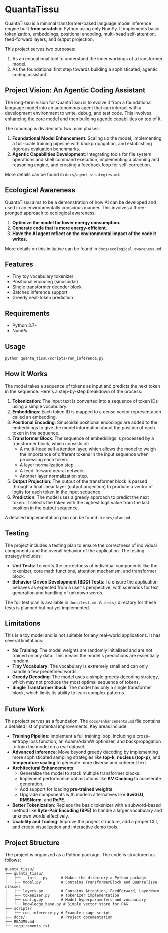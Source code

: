 # QuantaTissu

QuantaTissu is a minimal transformer-based language model inference engine built **from scratch** in Python using only NumPy. It implements basic tokenization, embeddings, positional encoding, multi-head self-attention, feed-forward layers, and output projection.

This project serves two purposes:
1.  As an educational tool to understand the inner workings of a transformer model.
2.  As the foundational first step towards building a sophisticated, agentic coding assistant.

## Project Vision: An Agentic Coding Assistant

The long-term vision for QuantaTissu is to evolve it from a foundational language model into an autonomous agent that can interact with a development environment to write, debug, and test code. This involves enhancing the core model and then building agentic capabilities on top of it.

The roadmap is divided into two main phases:
1.  **Foundational Model Enhancement**: Scaling up the model, implementing a full-scale training pipeline with backpropagation, and establishing rigorous evaluation benchmarks.
2.  **Agentic Capabilities Development**: Integrating tools for file system operations and shell command execution, implementing a planning and reasoning engine, and creating a feedback loop for self-correction.

More details can be found in `docs/agent_strategies.md`.

## Ecological Awareness

QuantaTissu aims to be a demonstration of how AI can be developed and used in an environmentally conscious manner. This involves a three-pronged approach to ecological awareness:

1.  **Optimize the model for lower energy consumption.**
2.  **Generate code that is more energy-efficient.**
3.  **Have the AI agent reflect on the environmental impact of the code it writes.**

More details on this initiative can be found in `docs/ecological_awareness.md`.

## Features

- Tiny toy vocabulary tokenizer
- Positional encoding (sinusoidal)
- Single transformer decoder block
- Batched inference support
- Greedy next-token prediction

## Requirements

- Python 3.7+
- NumPy

## Usage

```bash
python quanta_tissu/scripts/run_inference.py
```

## How it Works

The model takes a sequence of tokens as input and predicts the next token in the sequence. Here's a step-by-step breakdown of the process:

1.  **Tokenization**: The input text is converted into a sequence of token IDs using a simple vocabulary.
2.  **Embeddings**: Each token ID is mapped to a dense vector representation called an embedding.
3.  **Positional Encoding**: Sinusoidal positional encodings are added to the embeddings to give the model information about the position of each token in the sequence.
4.  **Transformer Block**: The sequence of embeddings is processed by a transformer block, which consists of:
    *   A multi-head self-attention layer, which allows the model to weigh the importance of different tokens in the input sequence when processing each token.
    *   A layer normalization step.
    *   A feed-forward neural network.
    *   Another layer normalization step.
5.  **Output Projection**: The output of the transformer block is passed through a final linear layer (output projection) to produce a vector of logits for each token in the input sequence.
6.  **Prediction**: The model uses a greedy approach to predict the next token. It selects the token with the highest logit value from the last position in the output sequence.

A detailed implementation plan can be found in `docs/plan.md`.

## Testing

The project includes a testing plan to ensure the correctness of individual components and the overall behavior of the application. The testing strategy includes:

-   **Unit Tests**: To verify the correctness of individual components like the tokenizer, core math functions, attention mechanism, and transformer block.
-   **Behavior-Driven Development (BDD) Tests**: To ensure the application behaves as expected from a user's perspective, with scenarios for text generation and handling of unknown words.

The full test plan is available in `docs/test.md`. A `tests/` directory for these tests is planned but not yet implemented.

## Limitations

This is a toy model and is not suitable for any real-world applications. It has several limitations:

-   **No Training**: The model weights are randomly initialized and are not trained on any data. This means the model's predictions are essentially random.
-   **Tiny Vocabulary**: The vocabulary is extremely small and can only handle a few predefined words.
-   **Greedy Decoding**: The model uses a simple greedy decoding strategy, which may not produce the most optimal sequence of tokens.
-   **Single Transformer Block**: The model has only a single transformer block, which limits its ability to learn complex patterns.

## Future Work
This project serves as a foundation. The `docs/enhancements.md` file contains a detailed list of potential improvements. Key areas include:

-   **Training Pipeline**: Implement a full training loop, including a cross-entropy loss function, an Adam/AdamW optimizer, and backpropagation to train the model on a real dataset.
-   **Advanced Inference**: Move beyond greedy decoding by implementing more sophisticated sampling strategies like **top-k**, **nucleus (top-p)**, and **temperature scaling** to generate more diverse and coherent text.
-   **Architectural Enhancements**:
    -   Generalize the model to stack multiple transformer blocks.
    -   Implement performance optimizations like **KV Caching** to accelerate generation.
    -   Add support for loading **pre-trained weights**.
    -   Upgrade components with modern alternatives like **SwiGLU**, **RMSNorm**, and **RoPE**.
-   **Better Tokenization**: Replace the basic tokenizer with a subword-based method like **Byte-Pair Encoding (BPE)** to handle a larger vocabulary and unknown words effectively.
-   **Usability and Tooling**: Improve the project structure, add a proper CLI, and create visualization and interactive demo tools.

## Project Structure

The project is organized as a Python package. The code is structured as follows:

```
quanta_tissu/
├── quanta_tissu/
│   ├── __init__.py      # Makes the directory a Python package
│   ├── model.py         # Contains TransformerBlock and QuantaTissu classes
│   ├── layers.py        # Contains Attention, FeedForward, LayerNorm
│   ├── tokenizer.py     # Tokenizer implementation
│   ├── config.py        # Model hyperparameters and vocabulary
│   └── knowledge_base.py # Simple vector store for RAG
├── scripts/
│   └── run_inference.py # Example usage script
├── docs/                # Project documentation
├── README.md
└── requirements.txt
```
